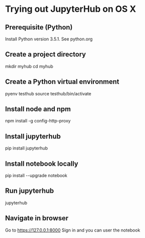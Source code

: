 # Trying out JupyterHub on OS X

## Prerequisite (Python)
Install Python version 3.5.1. See python.org

## Create a project directory
mkdir myhub
cd myhub

## Create a Python virtual environment
pyenv testhub
source testhub/bin/activate

## Install node and npm
npm install -g config-http-proxy

## Install jupyterhub
pip install jupyterhub

## Install notebook locally
pip install --upgrade notebook

## Run jupyterhub
jupyterhub

## Navigate in browser
Go to https://127.0.0.1:8000
Sign in and you can user the notebook
